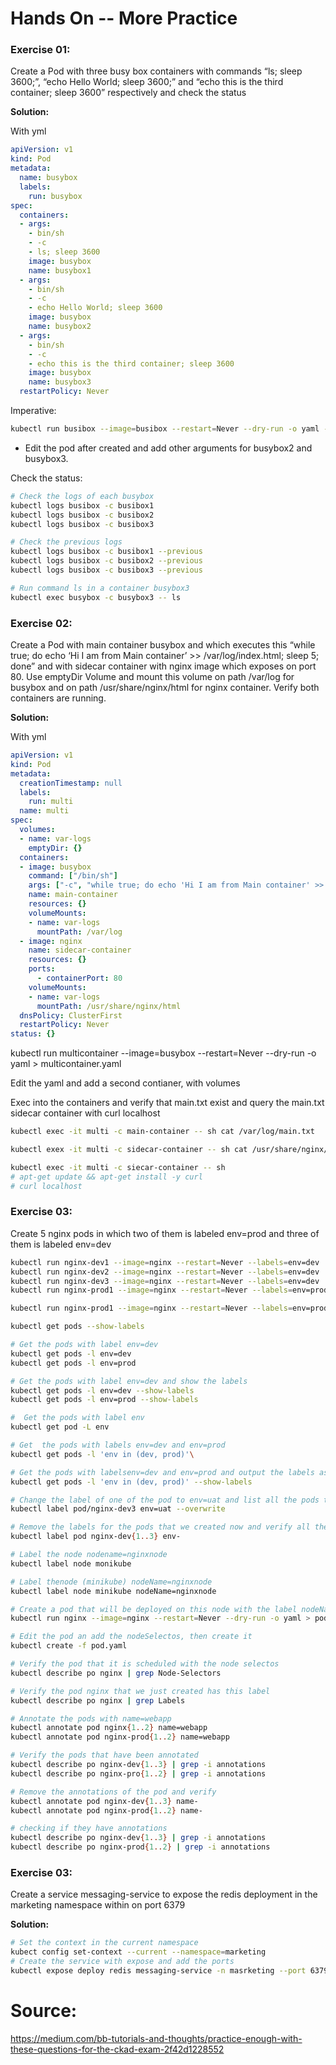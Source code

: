 # Hands On -- More Practice

### Exercise 01:

Create a Pod with three busy box containers with commands “ls; sleep 3600;”, “echo Hello World; sleep 3600;” and “echo this is the third container; sleep 3600” respectively and check the status

**Solution:**

With yml

```yml
apiVersion: v1
kind: Pod
metadata:
  name: busybox
  labels:
    run: busybox
spec:
  containers:
  - args:
    - bin/sh
    - -c
    - ls; sleep 3600
    image: busybox
    name: busybox1
  - args:
    - bin/sh
    - -c
    - echo Hello World; sleep 3600
    image: busybox
    name: busybox2
  - args:
    - bin/sh
    - -c
    - echo this is the third container; sleep 3600
    image: busybox
    name: busybox3
  restartPolicy: Never
  ```

Imperative: 
```bash
kubectl run busibox --image=busibox --restart=Never --dry-run -o yaml -- bin/sh -c "sleep 3600; ls" > pod.yml
```
* Edit the pod after created and add other arguments for busybox2 and busybox3.

Check the status:

```bash
# Check the logs of each busybox
kubectl logs busibox -c busibox1
kubectl logs busibox -c busibox2
kubectl logs busibox -c busibox3

# Check the previous logs
kubectl logs busibox -c busibox1 --previous
kubectl logs busibox -c busibox2 --previous
kubectl logs busibox -c busibox3 --previous

# Run command ls in a container busybox3
kubectl exec busybox -c busybox3 -- ls
```


### Exercise 02:
Create a Pod with main container busybox and which executes this “while true; do echo ‘Hi I am from Main container’ >> /var/log/index.html; sleep 5; done” and with sidecar container with nginx image which exposes on port 80. Use emptyDir Volume and mount this volume on path /var/log for busybox and on path /usr/share/nginx/html for nginx container. Verify both containers are running.

**Solution:**

With yml

```yml
apiVersion: v1
kind: Pod
metadata:
  creationTimestamp: null
  labels:
    run: multi
  name: multi
spec:
  volumes:
  - name: var-logs
    emptyDir: {}
  containers:
  - image: busybox
    command: ["/bin/sh"]
    args: ["-c", "while true; do echo 'Hi I am from Main container' >> /var/log/index.html; sleep 5;done"]
    name: main-container
    resources: {}
    volumeMounts:
    - name: var-logs
      mountPath: /var/log
  - image: nginx
    name: sidecar-container
    resources: {}
    ports:
      - containerPort: 80
    volumeMounts:
    - name: var-logs
      mountPath: /usr/share/nginx/html  
  dnsPolicy: ClusterFirst
  restartPolicy: Never
status: {}
```

kubectl run multicontainer --image=busybox --restart=Never --dry-run -o yaml > multicontainer.yaml

Edit the yaml and add a second contianer, with volumes

Exec into the containers and verify that main.txt exist and query the main.txt sidecar container with curl localhost

```bash
kubectl exec -it multi -c main-container -- sh cat /var/log/main.txt

kubectl exex -it multi -c sidecar-container -- sh cat /usr/share/nginx/html/index.html

kubectl exec -it multi -c siecar-container -- sh 
# apt-get update && apt-get install -y curl
# curl localhost
```



### Exercise 03:
Create 5 nginx pods in which two of them is labeled env=prod and three of them is labeled env=dev

```bash
kubectl run nginx-dev1 --image=nginx --restart=Never --labels=env=dev
kubectl run nginx-dev2 --image=nginx --restart=Never --labels=env=dev
kubectl run nginx-dev3 --image=nginx --restart=Never --labels=env=dev
kubectl run nginx-prod1 --image=nginx --restart=Never --labels=env=prod

kubectl run nginx-prod1 --image=nginx --restart=Never --labels=env=prod

kubectl get pods --show-labels

# Get the pods with label env=dev
kubectl get pods -l env=dev
kubectl get pods -l env=prod

# Get the pods with label env=dev and show the labels
kubectl get pods -l env=dev --show-labels
kubectl get pods -l env=prod --show-labels

#  Get the pods with label env
kubectl get pod -L env

# Get  the pods with labels env=dev and env=prod
kubectl get pods -l 'env in (dev, prod)'\

# Get the pods with labelsenv=dev and env=prod and output the labels as well
kubectl get pods -l 'env in (dev, prod)' --show-labels

# Change the label of one of the pod to env=uat and list all the pods to verify
kubectl label pod/nginx-dev3 env=uat --overwrite

# Remove the labels for the pods that we created now and verify all the labels are removed
kubectl label pod nginx-dev{1..3} env-

# Label the node nodename=nginxnode
kubectl label node monikube 

# Label thenode (minikube) nodeName=nginxnode
kubectl label node minikube nodeName=nginxnode

# Create a pod that will be deployed on this node with the label nodeName=nginx
kubectl run nginx --image=nginx --restart=Never --dry-run -o yaml > pod.yaml

# Edit the pod an add the nodeSelectos, then create it
kubectl create -f pod.yaml

# Verify the pod that it is scheduled with the node selectos
kubectl describe po nginx | grep Node-Selectors

# Verify the pod nginx that we just created has this label
kubectl describe po nginx | grep Labels

# Annotate the pods with name=webapp
kubectl annotate pod nginx{1..2} name=webapp
kubectl annotate pod nginx-prod{1..2} name=webapp

# Verify the pods that have been annotated 
kubectl describe po nginx-dev{1..3} | grep -i annotations
kubectl describe po nginx-pro{1..2} | grep -i annotations

# Remove the annotations of the pod and verify
kubectl annotate pod nginx-dev{1..3} name-
kubectl annotate pod nginx-prod{1..2} name-

# checking if they have annotations
kubectl describe po nginx-dev{1..3} | grep -i annotations
kubectl describe po nginx-prod{1..2} | grep -i annotations
```


### Exercise 03:
Create a service messaging-service to expose the redis deployment in the marketing namespace within on port 6379

**Solution:**
```bash
# Set the context in the current namespace
kubect config set-context --current --namespace=marketing
# Create the service with expose and add the ports
kubectl expose deploy redis messaging-service -n masrketing --port 6379 --targetPort 6379
```





# Source:
 https://medium.com/bb-tutorials-and-thoughts/practice-enough-with-these-questions-for-the-ckad-exam-2f42d1228552